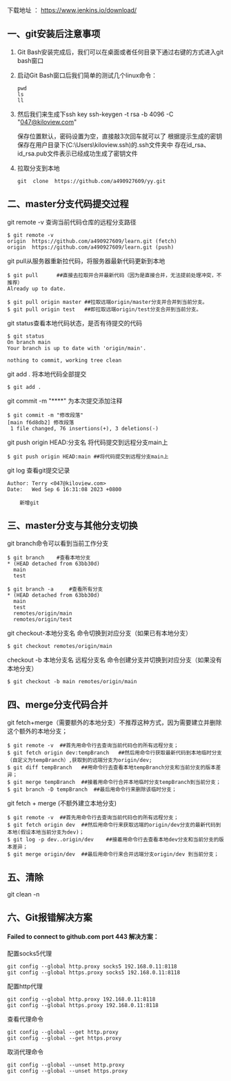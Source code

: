 下载地址 ： https://www.jenkins.io/download/



## 一、git安装后注意事项

1. Git Bash安装完成后，我们可以在桌面或者任何目录下通过右键的方式进入git bash窗口

2. 启动Git Bash窗口后我们简单的测试几个linux命令：
	
	```
	pwd
	ls
	ll
	```
	
	
	
3. 然后我们来生成下ssh key
	ssh-keygen -t rsa -b 4096 -C "047@kiloview.com"
	
   保存位置默认，密码设置为空，直接敲3次回车就可以了
   根据提示生成的密钥保存在用户目录下(C:\Users\kiloview\.ssh)的.ssh文件夹中
   存在id_rsa、id_rsa.pub文件表示已经成功生成了密钥文件



 4. 拉取分支到本地

    ```
    git  clone  https://github.com/a490927609/yy.git
    ```

    



## 二、master分支代码提交过程

git remote -v 查询当前代码仓库的远程分支路径

```
$ git remote -v
origin  https://github.com/a490927609/learn.git (fetch)
origin  https://github.com/a490927609/learn.git (push)
```



git pull从服务器重新拉代码，将服务器最新代码更新到本地

```
$ git pull		##直接去拉取并合并最新代码（因为是直接合并，无法提前处理冲突，不推荐）
Already up to date.
```

```
$ git pull origin master ##拉取远端origin/master分支并合并到当前分支。
$ git pull origin test   ##即拉取远端origin/test分支合并到当前分支。  
```



git status查看本地代码状态，是否有待提交的代码

```
$ git status
On branch main
Your branch is up to date with 'origin/main'.

nothing to commit, working tree clean
```



git add . 将本地代码全部提交

```
$ git add .
```



git commit -m "****" 为本次提交添加注释

```
$ git commit -m "修改段落"
[main f6d8db2] 修改段落
 1 file changed, 76 insertions(+), 3 deletions(-)
```



git push  origin HEAD:分支名	将代码提交到远程分支main上

```
$ git push origin HEAD:main ##将代码提交到远程分支main上
```



git log 查看git提交记录

    Author: Terry <047@kiloview.com>
    Date:   Wed Sep 6 16:31:08 2023 +0800
    
        新增git





## 三、master分支与其他分支切换

git branch命令可以看到当前工作分支

```
$ git branch	#查看本地分支
* (HEAD detached from 63bb30d)
  main
  test
```

```
$ git branch -a 	#查看所有分支
* (HEAD detached from 63bb30d)
  main
  test
  remotes/origin/main
  remotes/origin/test
```



git checkout-本地分支名 命令切换到对应分支（如果已有本地分支）

```
$ git checkout remotes/origin/main
```



checkout -b 本地分支名 远程分支名 命令创建分支并切换到对应分支（如果没有本地分支）

```
$ git checkout -b main remotes/origin/main
```





## 四、merge分支代码合并

git fetch+merge（需要额外的本地分支）不推荐这种方式，因为需要建立并删除这个额外的本地分支；

```
$ git remote -v  ##首先用命令行去查询当前代码仓的所有远程分支；
$ git fetch origin dev:tempBranch	##然后用命令行获取最新代码到本地临时分支（自定义为tempBranch）,获取到的远端分支为origin/dev;
$ git diff tempBranch	##用命令行去查看本地tempBranch分支和当前分支的版本差异；
$ git merge tempBranch	##接着用命令行合并本地临时分支tempBranch到当前分支；
$ git branch -D tempBranch	##最后用命令行来删除该临时分支；
```

git fetch + merge (不额外建立本地分支)

```
$ git remote -v  ##首先用命令行去查询当前代码仓的所有远程分支；
$ git fetch origin dev  ##然后用命令行来获取远端的origin/dev分支的最新代码到本地(假设本地当前分支为dev)；
$ git log -p dev..origin/dev	##接着用命令行去查看本地dev分支和当前分支的版本差异；
$ git merge origin/dev	##最后用命令行来合并远端分支origin/dev 到当前分支；
```



## 五、清除

git clean -n



## 六、Git报错解决方案

#### Failed to connect to github.com port 443 解决方案：

配置socks5代理

```
git config --global http.proxy socks5 192.168.0.11:8118
git config --global https.proxy socks5 192.168.0.11:8118
```

配置http代理

```
git config --global http.proxy 192.168.0.11:8118
git config --global https.proxy 192.168.0.11:8118
```

查看代理命令

```
git config --global --get http.proxy
git config --global --get https.proxy
```

取消代理命令

```
git config --global --unset http.proxy
git config --global --unset https.proxy
```

